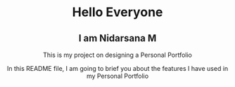 <h1 align="center"> Hello Everyone </h1>
<h2 align="center"> I am Nidarsana M </h2>
<p align="center"> This is my project on designing a Personal Portfolio </p>
<p align="center"> In this README file, I am going to brief you about the features I have used in my Personal Portfolio</p>
